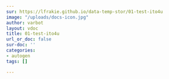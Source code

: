 ```yaml
---
sur: https://lfrakie.github.io/data-temp-stor/01-test-ito4u
image: "/uploads/docs-icon.jpg"
author: varbot
layout: vdoc
title: 01-test-ito4u
url_or_doc: false
sur-doc: ''
categories:
- autogen
tags: []

---
```

